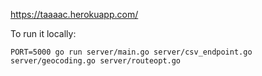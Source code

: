 <a href="https://taaaac.herokuapp.com/" target="_blank">https://taaaac.herokuapp.com/</a>

To run it locally:

    PORT=5000 go run server/main.go server/csv_endpoint.go server/geocoding.go server/routeopt.go
